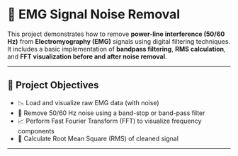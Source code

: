 # 🧠 EMG Signal Noise Removal

This project demonstrates how to remove **power-line interference (50/60 Hz)** from **Electromyography (EMG)** signals using digital filtering techniques. It includes a basic implementation of **bandpass filtering**, **RMS calculation**, and **FFT visualization before and after noise removal**.

---

## 🩻 Project Objectives

- 📉 Load and visualize raw EMG data (with noise)
- 🧹 Remove 50/60 Hz noise using a band-stop or band-pass filter
- 📈 Perform Fast Fourier Transform (FFT) to visualize frequency components
- 🧠 Calculate Root Mean Square (RMS) of cleaned signal

---

